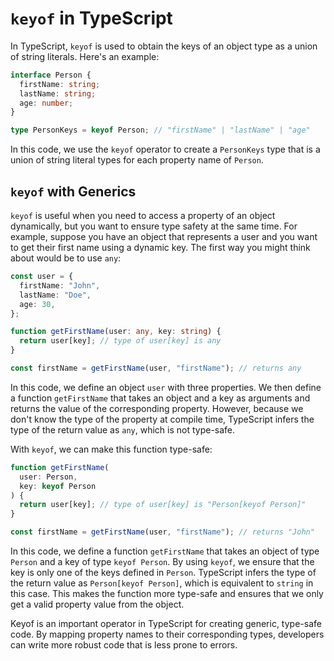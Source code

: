 # `keyof` in TypeScript

In TypeScript, `keyof` is used to obtain the keys of an object type as a union of string literals. Here's an example:

```typescript
interface Person {
  firstName: string;
  lastName: string;
  age: number;
}

type PersonKeys = keyof Person; // "firstName" | "lastName" | "age"
```

In this code, we use the `keyof` operator to create a `PersonKeys` type that is a union of string literal types for each property name of `Person`.

## `keyof` with Generics

<!-- TODO -->

`keyof` is useful when you need to access a property of an object dynamically, but you want to ensure type safety at the same time. For example, suppose you have an object that represents a user and you want to get their first name using a dynamic key. The first way you might think about would be to use `any`:

```typescript
const user = {
  firstName: "John",
  lastName: "Doe",
  age: 30,
};

function getFirstName(user: any, key: string) {
  return user[key]; // type of user[key] is any
}

const firstName = getFirstName(user, "firstName"); // returns any
```

In this code, we define an object `user` with three properties. We then define a function `getFirstName` that takes an object and a key as arguments and returns the value of the corresponding property. However, because we don't know the type of the property at compile time, TypeScript infers the type of the return value as `any`, which is not type-safe.

With `keyof`, we can make this function type-safe:

```typescript
function getFirstName(
  user: Person,
  key: keyof Person
) {
  return user[key]; // type of user[key] is "Person[keyof Person]"
}

const firstName = getFirstName(user, "firstName"); // returns "John"
```

In this code, we define a function `getFirstName` that takes an object of type `Person` and a key of type `keyof Person`. By using `keyof`, we ensure that the key is only one of the keys defined in `Person`. TypeScript infers the type of the return value as `Person[keyof Person]`, which is equivalent to `string` in this case. This makes the function more type-safe and ensures that we only get a valid property value from the object.

Keyof is an important operator in TypeScript for creating generic, type-safe code. By mapping property names to their corresponding types, developers can write more robust code that is less prone to errors.
